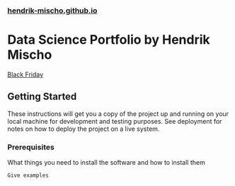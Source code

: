 ### [hendrik-mischo.github.io](https://hendrik-mischo.github.io)
# Data Science Portfolio by Hendrik Mischo

[Black Friday](https://hendrik-mischo.github.io/Projects/Black_Friday/Black_Friday.html)

## Getting Started

These instructions will get you a copy of the project up and running on your local machine for development and testing purposes. See deployment for notes on how to deploy the project on a live system.

### Prerequisites

What things you need to install the software and how to install them

```
Give examples
```
